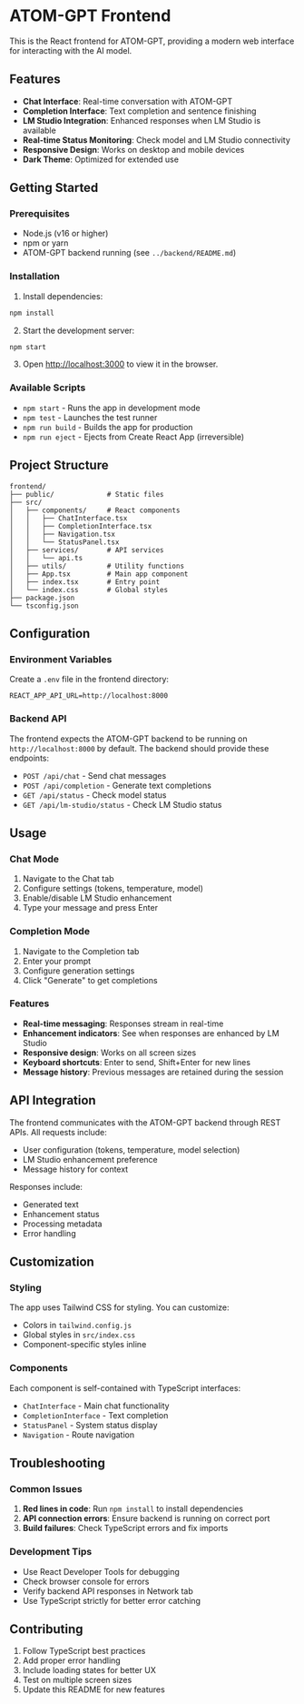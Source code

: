 # ATOM-GPT Frontend

This is the React frontend for ATOM-GPT, providing a modern web interface for interacting with the AI model.

## Features

- **Chat Interface**: Real-time conversation with ATOM-GPT
- **Completion Interface**: Text completion and sentence finishing
- **LM Studio Integration**: Enhanced responses when LM Studio is available
- **Real-time Status Monitoring**: Check model and LM Studio connectivity
- **Responsive Design**: Works on desktop and mobile devices
- **Dark Theme**: Optimized for extended use

## Getting Started

### Prerequisites

- Node.js (v16 or higher)
- npm or yarn
- ATOM-GPT backend running (see `../backend/README.md`)

### Installation

1. Install dependencies:
```bash
npm install
```

2. Start the development server:
```bash
npm start
```

3. Open [http://localhost:3000](http://localhost:3000) to view it in the browser.

### Available Scripts

- `npm start` - Runs the app in development mode
- `npm test` - Launches the test runner
- `npm run build` - Builds the app for production
- `npm run eject` - Ejects from Create React App (irreversible)

## Project Structure

```
frontend/
├── public/             # Static files
├── src/
│   ├── components/     # React components
│   │   ├── ChatInterface.tsx
│   │   ├── CompletionInterface.tsx
│   │   ├── Navigation.tsx
│   │   └── StatusPanel.tsx
│   ├── services/       # API services
│   │   └── api.ts
│   ├── utils/          # Utility functions
│   ├── App.tsx         # Main app component
│   ├── index.tsx       # Entry point
│   └── index.css       # Global styles
├── package.json
└── tsconfig.json
```

## Configuration

### Environment Variables

Create a `.env` file in the frontend directory:

```env
REACT_APP_API_URL=http://localhost:8000
```

### Backend API

The frontend expects the ATOM-GPT backend to be running on `http://localhost:8000` by default. The backend should provide these endpoints:

- `POST /api/chat` - Send chat messages
- `POST /api/completion` - Generate text completions
- `GET /api/status` - Check model status
- `GET /api/lm-studio/status` - Check LM Studio status

## Usage

### Chat Mode

1. Navigate to the Chat tab
2. Configure settings (tokens, temperature, model)
3. Enable/disable LM Studio enhancement
4. Type your message and press Enter

### Completion Mode

1. Navigate to the Completion tab
2. Enter your prompt
3. Configure generation settings
4. Click "Generate" to get completions

### Features

- **Real-time messaging**: Responses stream in real-time
- **Enhancement indicators**: See when responses are enhanced by LM Studio
- **Responsive design**: Works on all screen sizes
- **Keyboard shortcuts**: Enter to send, Shift+Enter for new lines
- **Message history**: Previous messages are retained during the session

## API Integration

The frontend communicates with the ATOM-GPT backend through REST APIs. All requests include:

- User configuration (tokens, temperature, model selection)
- LM Studio enhancement preference
- Message history for context

Responses include:
- Generated text
- Enhancement status
- Processing metadata
- Error handling

## Customization

### Styling

The app uses Tailwind CSS for styling. You can customize:

- Colors in `tailwind.config.js`
- Global styles in `src/index.css`
- Component-specific styles inline

### Components

Each component is self-contained with TypeScript interfaces:

- `ChatInterface` - Main chat functionality
- `CompletionInterface` - Text completion
- `StatusPanel` - System status display
- `Navigation` - Route navigation

## Troubleshooting

### Common Issues

1. **Red lines in code**: Run `npm install` to install dependencies
2. **API connection errors**: Ensure backend is running on correct port
3. **Build failures**: Check TypeScript errors and fix imports

### Development Tips

- Use React Developer Tools for debugging
- Check browser console for errors
- Verify backend API responses in Network tab
- Use TypeScript strictly for better error catching

## Contributing

1. Follow TypeScript best practices
2. Add proper error handling
3. Include loading states for better UX
4. Test on multiple screen sizes
5. Update this README for new features
